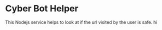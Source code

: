# Cyber Bot Helper
This Nodejs service helps to look at if the url visited by the user is safe. 
 hi